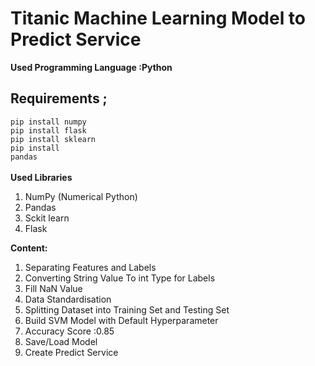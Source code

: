 # Titanic Machine Learning Model to Predict Service
<b>Used Programming Language :Python</b><br>
## Requirements ;
<code>pip install numpy</code><br>
<code>pip install flask</code><br>
<code>pip install sklearn</code><br>
<code>pip install pandas</code><br><br>
<b>Used Libraries</b>
<ol>
 <li>NumPy (Numerical Python)</li>
 <li>Pandas</li>
 <li>Sckit learn</li>
 <li>Flask</li>
</ol>
<b>Content:</b>
<ol>
<li>Separating Features and Labels</li>
<li>Converting String Value To int Type for Labels</li>
 <li>Fill NaN Value</li>
<li>Data Standardisation</li>
<li>Splitting Dataset into Training Set and Testing Set</li>
<li>Build SVM Model with Default Hyperparameter</li>
<li>Accuracy Score :0.85</li>
<li>Save/Load Model</li>
<li>Create Predict Service</li>
</ol>

